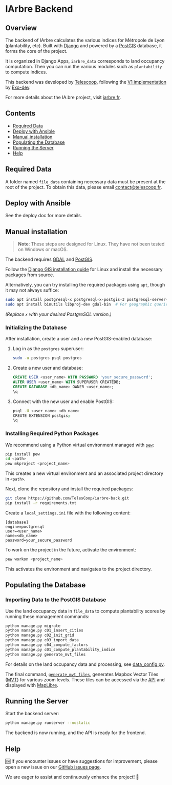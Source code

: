 # IArbre Backend

## Overview

The backend of IArbre calculates the various indices for Métropole de Lyon (plantability, etc).
Built with [Django](https://www.djangoproject.com/) and powered by a [PostGIS](https://postgis.net/) database, it forms the core of the project.

It is organized in Django Apps, `iarbre_data` corresponds to land occupancy computation. Then you can run the various
modules such as `plantability` to compute indices.

This backend was developed by [Telescoop](https://telescoop.fr), following the [V1 implementation](https://forge.grandlyon.com/erasme/script-recalcul-calque) by [Exo-dev](https://exo-dev.fr/).

For more details about the IA.bre project, visit [iarbre.fr](https://iarbre.fr).

## Contents

- [Required Data](#required-data)
- [Deploy with Ansible](#deploy-with-ansible)
- [Manual installation](#manual-installation)
- [Populating the Database](#populating-the-database)
- [Running the Server](#running-the-server)
- [Help](#help)

## Required Data

A folder named `file_data` containing necessary data must be present at the root of the project.
To obtain this data, please email [contact@telescoop.fr](mailto:contact@telescoop.fr).

## Deploy with Ansible

See the deploy doc for more details.

## Manual installation

> **Note**: These steps are designed for Linux. They have not been tested on Windows or macOS.

The backend requires [GDAL](https://gdal.org/en/stable/) and [PostGIS](https://postgis.net/).

Follow the [Django GIS installation guide](https://docs.djangoproject.com/en/5.1/ref/contrib/gis/install/postgis/) for Linux and install the necessary packages from source.

Alternatively, you can try installing the required packages using `apt`, though it may not always suffice:

```bash
sudo apt install postgresql-x postgresql-x-postgis-3 postgresql-server-dev-x python3-psycopg
sudo apt install binutils libproj-dev gdal-bin  # For geographic queries
```

_(Replace `x` with your desired PostgreSQL version.)_

### Initializing the Database

After installation, create a user and a new PostGIS-enabled database:

1. Log in as the `postgres` superuser:

   ```bash
   sudo -u postgres psql postgres
   ```

2. Create a new user and database:

   ```sql
   CREATE USER <user_name> WITH PASSWORD 'your_secure_password';
   ALTER USER <user_name> WITH SUPERUSER CREATEDB;
   CREATE DATABASE <db_name> OWNER <user_name>;
   \q
   ```

3. Connect with the new user and enable PostGIS:
   ```bash
   psql -U <user_name> <db_name>
   CREATE EXTENSION postgis;
   \q
   ```

### Installing Required Python Packages

We recommend using a Python virtual environment managed with [`pew`](https://github.com/pew-org/pew):

```bash
pip install pew
cd <path>
pew mkproject <project_name>
```

This creates a new virtual environment and an associated project directory in `<path>`.

Next, clone the repository and install the required packages:

```bash
git clone https://github.com/TelesCoop/iarbre-back.git
pip install -r requirements.txt
```

Create a `local_settings.ini` file with the following content:

```
[database]
engine=postgresql
user=<user_name>
name=<db_name>
password=your_secure_password
```

To work on the project in the future, activate the environment:

```bash
pew workon <project_name>
```

This activates the environment and navigates to the project directory.

## Populating the Database

### Importing Data to the PostGIS Database

Use the land occupancy data in `file_data` to compute plantability scores by running these management commands:

```bash
python manage.py migrate
python manage.py c01_insert_cities
python manage.py c02_init_grid
python manage.py c03_import_data
python manage.py c04_compute_factors
python manage.py c01_compute_plantability_indice
python manage.py generate_mvt_files
```

For details on the land occupancy data and processing, see [data_config.py](https://github.com/TelesCoop/iarbre/blob/main/back/iarbre_data/data_config.py).

The final command, [`generate_mvt_files`](https://github.com/TelesCoop/iarbre/blob/main/back/api/management/commands/generate_mvt_files.py), generates Mapbox Vector Tiles ([MVT](https://gdal.org/en/stable/drivers/vector/mvt.html)) for various zoom levels. These tiles can be accessed via the [API](https://github.com/TelesCoop/iarbre/blob/main/back/api/views.py) and displayed with [MapLibre](https://maplibre.org/).

## Running the Server

Start the backend server:

```bash
python manage.py runserver --nostatic
```

The backend is now running, and the API is ready for the frontend.

## Help

🆘 If you encounter issues or have suggestions for improvement, please open a new issue on our [GitHub issues page](https://github.com/TelesCoop/iarbre/issues).

We are eager to assist and continuously enhance the project! 🚀
